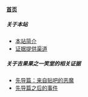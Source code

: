 
#### [首页](?file=home-首页)

##### 关于本站
- [本站简介](?file=001-关于本站/01-本站简介 "本站简介")
- [证据提供渠道](?file=001-关于本站/02-证据提供渠道 "证据提供渠道")

##### 关于吉果果之一笑堂的相关证据
- [先导篇：来自贴吧的恶魔](?file=002-关于吉果果之一笑堂的相关证据/001-先导篇：来自贴吧的恶魔 "先导篇：来自贴吧的恶魔")
- [先导篇之后的事件](?file=002-关于吉果果之一笑堂的相关证据/002-先导篇之后的事件 "先导篇之后的事件")
